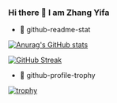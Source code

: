 ### Hi there 👋 I am Zhang Yifa

- 🌱  github-readme-stat

[![Anurag's GitHub stats](https://github-readme-stats.vercel.app/api?username=Yvonnefanf&count_private=true&theme=radical&show_icons=true)](https://github.com/Yvonnefanf/github-readme-stats)

[![GitHub Streak](https://github-readme-streak-stats.herokuapp.com/?user=Yvonnefanf&theme=radical)](https://git.io/streak-stats)

- 🌱 github-profile-trophy

[![trophy](https://github-profile-trophy.vercel.app/?username=Yvonnefanf&theme=onedark&column=7)](https://github.com/Yvonnefanf/github-profile-trophy)


<!--
**Yvonnefanf/Yvonnefanf** is a ✨ _special_ ✨ repository because its `README.md` (this file) appears on your GitHub profile.

Here are some ideas to get you started:

- 🔭 I’m currently working on ...
- 🌱 I’m currently learning ...
- 👯 I’m looking to collaborate on ...
- 🤔 I’m looking for help with ...
- 💬 Ask me about ...
- 📫 How to reach me: ...
- 😄 Pronouns: ...
- ⚡ Fun fact: ....
-->
